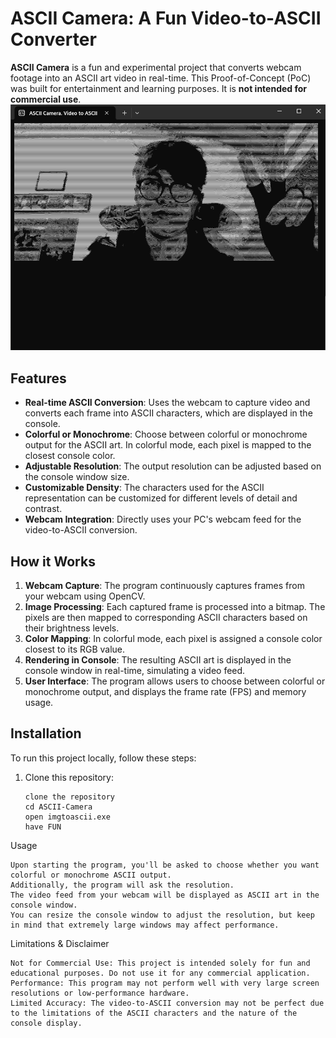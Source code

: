 ﻿# ASCII Camera: A Fun Video-to-ASCII Converter

**ASCII Camera** is a fun and experimental project that converts webcam footage into an ASCII art video in real-time. This Proof-of-Concept (PoC) was built for entertainment and learning purposes. It is **not intended for commercial use**.
![IMG2ASCII_Logo.png](IMG2ASCII_Logo.png)

## Features

- **Real-time ASCII Conversion**: Uses the webcam to capture video and converts each frame into ASCII characters, which are displayed in the console.
- **Colorful or Monochrome**: Choose between colorful or monochrome output for the ASCII art. In colorful mode, each pixel is mapped to the closest console color.
- **Adjustable Resolution**: The output resolution can be adjusted based on the console window size.
- **Customizable Density**: The characters used for the ASCII representation can be customized for different levels of detail and contrast.
- **Webcam Integration**: Directly uses your PC's webcam feed for the video-to-ASCII conversion.

## How it Works

1. **Webcam Capture**: The program continuously captures frames from your webcam using OpenCV.
2. **Image Processing**: Each captured frame is processed into a bitmap. The pixels are then mapped to corresponding ASCII characters based on their brightness levels.
3. **Color Mapping**: In colorful mode, each pixel is assigned a console color closest to its RGB value.
4. **Rendering in Console**: The resulting ASCII art is displayed in the console window in real-time, simulating a video feed.
5. **User Interface**: The program allows users to choose between colorful or monochrome output, and displays the frame rate (FPS) and memory usage.

## Installation

To run this project locally, follow these steps:

1. Clone this repository:
   ```
   clone the repository
   cd ASCII-Camera
   open imgtoascii.exe
   have FUN

Usage

    Upon starting the program, you'll be asked to choose whether you want colorful or monochrome ASCII output.
    Additionally, the program will ask the resolution.
    The video feed from your webcam will be displayed as ASCII art in the console window.
    You can resize the console window to adjust the resolution, but keep in mind that extremely large windows may affect performance.

Limitations & Disclaimer

    Not for Commercial Use: This project is intended solely for fun and educational purposes. Do not use it for any commercial application.
    Performance: This program may not perform well with very large screen resolutions or low-performance hardware.
    Limited Accuracy: The video-to-ASCII conversion may not be perfect due to the limitations of the ASCII characters and the nature of the console display.
